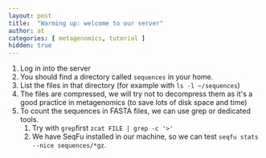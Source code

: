 ```yaml
---
layout: post
title:  "Warming up: welcome to our server"
author: at
categories: [ metagenomics, tutorial ]
hidden: true
---
```




1. Log in into the server
2. You should find a directory called `sequences` in your home.
3. List the files in that directory <span class="spoiler">(for example with `ls -l ~/sequences`)</span>
4. The files are compressed, we will try not to decompress them as it's a good practice in metagenomics (to save lots of disk space and time)
5. To count the sequences in FASTA files, we can use grep or dedicated tools.
   1. Try with `grep`first <span class="spoiler">`zcat FILE | grep -c '>'`</span>
   2. We have SeqFu installed in our machine, so we can test `seqfu stats --nice sequences/*gz`.
